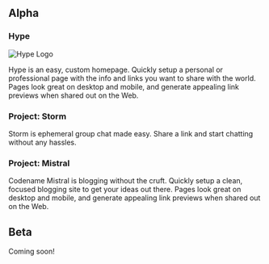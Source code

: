 ## Alpha

### Hype

![Hype Logo](/media/hype-logo.png)

Hype is an easy, custom homepage. Quickly setup a personal or professional page with the info and links you want to share with the world. Pages look great on desktop and mobile, and generate appealing link previews when shared out on the Web.

### Project: Storm

Storm is ephemeral group chat made easy. Share a link and start chatting without any hassles.

### Project: Mistral

Codename Mistral is blogging without the cruft. Quickly setup a clean, focused blogging site to get your ideas out there. Pages look great on desktop and mobile, and generate appealing link previews when shared out on the Web.

## Beta

Coming soon!
